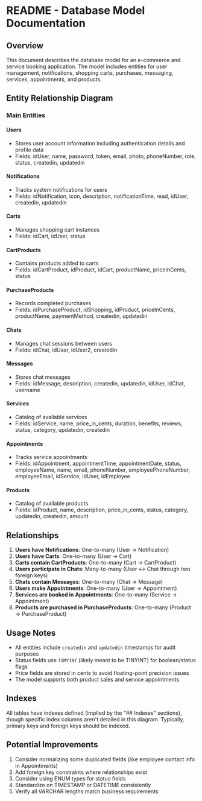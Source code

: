 # README - Database Model Documentation

## Overview
This document describes the database model for an e-commerce and service booking application. The model includes entities for user management, notifications, shopping carts, purchases, messaging, services, appointments, and products.

## Entity Relationship Diagram

### Main Entities

#### Users
- Stores user account information including authentication details and profile data
- Fields: idUser, name, password, token, email, photo, phoneNumber, role, status, createdin, updatedin

#### Notifications
- Tracks system notifications for users
- Fields: idNotification, icon, description, notificationTime, read, idUser, createdin, updatedin

#### Carts
- Manages shopping cart instances
- Fields: idCart, idUser, status

#### CartProducts
- Contains products added to carts
- Fields: idCartProduct, idProduct, idCart, productName, priceInCents, status

#### PurchaseProducts
- Records completed purchases
- Fields: idPurchaseProduct, idShopping, idProduct, priceInCents, productName, paymentMethod, createdin, updatedin

#### Chats
- Manages chat sessions between users
- Fields: idChat, idUser, idUser2, createdin

#### Messages
- Stores chat messages
- Fields: idMessage, description, createdin, updatedin, idUser, idChat, username

#### Services
- Catalog of available services
- Fields: idService, name, price_in_cents, duration, benefits, reviews, status, category, updatedin, createdin

#### Appointments
- Tracks service appointments
- Fields: idAppointment, appointmentTime, appointmentDate, status, employeeName, name, email, phoneNumber, employeePhoneNumber, employeeEmail, idService, idUser, idEmployee

#### Products
- Catalog of available products
- Fields: idProduct, name, description, price_in_cents, status, category, updatedin, createdin, amount

## Relationships

1. **Users have Notifications**: One-to-many (User → Notification)
2. **Users have Carts**: One-to-many (User → Cart)
3. **Carts contain CartProducts**: One-to-many (Cart → CartProduct)
4. **Users participate in Chats**: Many-to-many (User ↔ Chat through two foreign keys)
5. **Chats contain Messages**: One-to-many (Chat → Message)
6. **Users make Appointments**: One-to-many (User → Appointment)
7. **Services are booked in Appointments**: One-to-many (Service → Appointment)
8. **Products are purchased in PurchaseProducts**: One-to-many (Product → PurchaseProduct)

## Usage Notes

- All entities include `createdin` and `updatedin` timestamps for audit purposes
- Status fields use `TIMYINT` (likely meant to be TINYINT) for boolean/status flags
- Price fields are stored in cents to avoid floating-point precision issues
- The model supports both product sales and service appointments

## Indexes
All tables have indexes defined (implied by the "## Indexes" sections), though specific index columns aren't detailed in this diagram. Typically, primary keys and foreign keys should be indexed.

## Potential Improvements
1. Consider normalizing some duplicated fields (like employee contact info in Appointments)
2. Add foreign key constraints where relationships exist
3. Consider using ENUM types for status fields
4. Standardize on TIMESTAMP or DATETIME consistently
5. Verify all VARCHAR lengths match business requirements